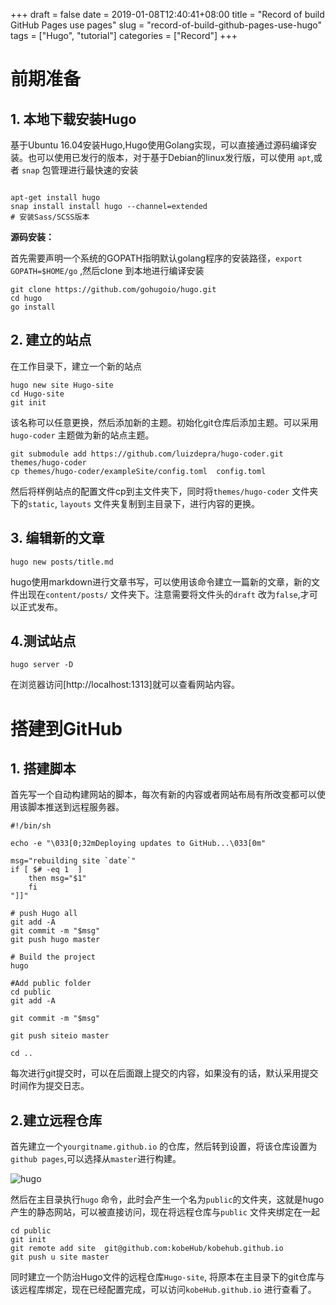 +++
draft = false
date = 2019-01-08T12:40:41+08:00
title = "Record of build GitHub Pages use pages"
slug = "record-of-build-github-pages-use-hugo" 
tags = ["Hugo", "tutorial"]
categories = ["Record"]
+++

# 前期准备

## 1. 本地下载安装Hugo

基于Ubuntu 16.04安装Hugo,Hugo使用Golang实现，可以直接通过源码编译安装。也可以使用已发行的版本，对于基于Debian的linux发行版，可以使用 `apt`,或者  `snap` 包管理进行最快速的安装

```shell

apt-get install hugo
snap install install hugo --channel=extended
# 安装Sass/SCSS版本
```

**源码安装：**

首先需要声明一个系统的GOPATH指明默认golang程序的安装路径，`export GOPATH=$HOME/go` ,然后clone 到本地进行编译安装

```
git clone https://github.com/gohugoio/hugo.git
cd hugo
go install
```

## 2. 建立的站点

在工作目录下，建立一个新的站点

```shell
hugo new site Hugo-site
cd Hugo-site
git init 
```

该名称可以任意更换，然后添加新的主题。初始化git仓库后添加主题。可以采用`hugo-coder` 主题做为新的站点主题。

```shell
git submodule add https://github.com/luizdepra/hugo-coder.git themes/hugo-coder
cp themes/hugo-coder/exampleSite/config.toml  config.toml 
```

然后将样例站点的配置文件cp到主文件夹下，同时将`themes/hugo-coder` 文件夹下的`static`, `layouts` 文件夹复制到主目录下，进行内容的更换。

## 3. 编辑新的文章

`hugo new posts/title.md` 

hugo使用markdown进行文章书写，可以使用该命令建立一篇新的文章，新的文件出现在`content/posts/` 文件夹下。注意需要将文件头的`draft` 改为`false`,才可以正式发布。

## 4.测试站点

```
hugo server -D
```

在浏览器访问[http://localhost:1313]就可以查看网站内容。

# 搭建到GitHub

## 1. 搭建脚本

首先写一个自动构建网站的脚本，每次有新的内容或者网站布局有所改变都可以使用该脚本推送到远程服务器。

```shell
#!/bin/sh 

echo -e "\033[0;32mDeploying updates to GitHub...\033[0m"

msg="rebuilding site `date`"
if [ $# -eq 1  ]
    then msg="$1"
    fi
"]]"

# push Hugo all
git add -A
git commit -m "$msg"
git push hugo master

# Build the project
hugo 

#Add public folder
cd public
git add -A

git commit -m "$msg"

git push siteio master

cd ..
```

每次进行git提交时，可以在后面跟上提交的内容，如果没有的话，默认采用提交时间作为提交日志。

## 2.建立远程仓库

首先建立一个`yourgitname.github.io` 的仓库，然后转到设置，将该仓库设置为`github pages`,可以选择从`master`进行构建。

![hugo](http://media.innohub.top/190108-hugo.png)

然后在主目录执行`hugo` 命令，此时会产生一个名为`public`的文件夹，这就是hugo产生的静态网站，可以被直接访问，现在将远程仓库与`public` 文件夹绑定在一起

```shell
cd public 
git init 
git remote add site  git@github.com:kobeHub/kobehub.github.io
git push u site master
```

同时建立一个防治Hugo文件的远程仓库`Hugo-site`, 将原本在主目录下的git仓库与该远程库绑定，现在已经配置完成，可以访问`kobeHub.github.io` 进行查看了。

